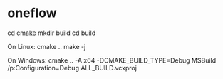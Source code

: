 # oneflow
cd cmake
mkdir build
cd build

On Linux:
cmake ..
make -j

On Windows:
cmake .. -A x64 -DCMAKE_BUILD_TYPE=Debug
MSBuild /p:Configuration=Debug ALL_BUILD.vcxproj



